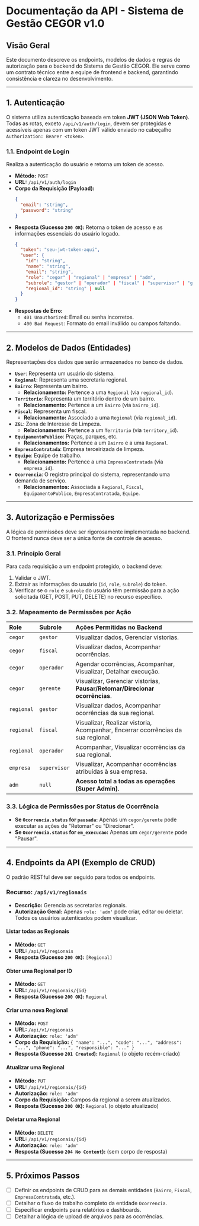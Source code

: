 # Documentação da API - Sistema de Gestão CEGOR v1.0

## Visão Geral

Este documento descreve os endpoints, modelos de dados e regras de autorização para o backend do Sistema de Gestão CEGOR. Ele serve como um contrato técnico entre a equipe de frontend e backend, garantindo consistência e clareza no desenvolvimento.

---

## 1. Autenticação

O sistema utiliza autenticação baseada em token **JWT (JSON Web Token)**. Todas as rotas, exceto `/api/v1/auth/login`, devem ser protegidas e acessíveis apenas com um token JWT válido enviado no cabeçalho `Authorization: Bearer <token>`.

### 1.1. Endpoint de Login

Realiza a autenticação do usuário e retorna um token de acesso.

* **Método:** `POST`
* **URL:** `/api/v1/auth/login`
* **Corpo da Requisição (Payload):**
    ```json
    {
      "email": "string",
      "password": "string"
    }
    ```
* **Resposta (Sucesso `200 OK`):**
    Retorna o token de acesso e as informações essenciais do usuário logado.
    ```json
    {
      "token": "seu-jwt-token-aqui",
      "user": {
        "id": "string",
        "name": "string",
        "email": "string",
        "role": "cegor" | "regional" | "empresa" | "adm",
        "subrole": "gestor" | "operador" | "fiscal" | "supervisor" | "gerente" | null,
        "regional_id": "string" | null
      }
    }
    ```
* **Respostas de Erro:**
    * `401 Unauthorized`: Email ou senha incorretos.
    * `400 Bad Request`: Formato do email inválido ou campos faltando.

---

## 2. Modelos de Dados (Entidades)

Representações dos dados que serão armazenados no banco de dados.

* **`User`**: Representa um usuário do sistema.
* **`Regional`**: Representa uma secretaria regional.
* **`Bairro`**: Representa um bairro.
    * **Relacionamento:** Pertence a uma `Regional` (via `regional_id`).
* **`Territorio`**: Representa um território dentro de um bairro.
    * **Relacionamento:** Pertence a um `Bairro` (via `bairro_id`).
* **`Fiscal`**: Representa um fiscal.
    * **Relacionamento:** Associado a uma `Regional` (via `regional_id`).
* **`ZGL`**: Zona de Interesse de Limpeza.
    * **Relacionamento:** Pertence a um `Territorio` (via `territory_id`).
* **`EquipamentoPublico`**: Praças, parques, etc.
    * **Relacionamentos:** Pertence a um `Bairro` e a uma `Regional`.
* **`EmpresaContratada`**: Empresa terceirizada de limpeza.
* **`Equipe`**: Equipe de trabalho.
    * **Relacionamento:** Pertence a uma `EmpresaContratada` (via `empresa_id`).
* **`Ocorrencia`**: O registro principal do sistema, representando uma demanda de serviço.
    * **Relacionamentos:** Associada a `Regional`, `Fiscal`, `EquipamentoPublico`, `EmpresaContratada`, `Equipe`.

---

## 3. Autorização e Permissões

A lógica de permissões deve ser rigorosamente implementada no backend. O frontend nunca deve ser a única fonte de controle de acesso.

### 3.1. Princípio Geral

Para cada requisição a um endpoint protegido, o backend deve:
1.  Validar o JWT.
2.  Extrair as informações do usuário (`id`, `role`, `subrole`) do token.
3.  Verificar se o `role` e `subrole` do usuário têm permissão para a ação solicitada (GET, POST, PUT, DELETE) no recurso específico.

### 3.2. Mapeamento de Permissões por Ação

| Role | Subrole | Ações Permitidas no Backend |
| :--- | :--- | :--- |
| `cegor` | `gestor` | Visualizar dados, Gerenciar vistorias. |
| `cegor` | `fiscal` | Visualizar dados, Acompanhar ocorrências. |
| `cegor` | `operador` | Agendar ocorrências, Acompanhar, Visualizar, Detalhar execução. |
| `cegor` | `gerente` | Visualizar, Gerenciar vistorias, **Pausar/Retomar/Direcionar ocorrências**. |
| `regional` | `gestor` | Visualizar dados, Acompanhar ocorrências da sua regional. |
| `regional` | `fiscal` | Visualizar, Realizar vistoria, Acompanhar, Encerrar ocorrências da sua regional. |
| `regional` | `operador` | Acompanhar, Visualizar ocorrências da sua regional. |
| `empresa` | `supervisor` | Visualizar, Acompanhar ocorrências atribuídas à sua empresa. |
| `adm` | `null` | **Acesso total a todas as operações (Super Admin).** |

### 3.3. Lógica de Permissões por Status de Ocorrência

* **Se `Ocorrencia.status` for `pausada`:** Apenas um `cegor/gerente` pode executar as ações de "Retomar" ou "Direcionar".
* **Se `Ocorrencia.status` for `em_execucao`:** Apenas um `cegor/gerente` pode "Pausar".

---

## 4. Endpoints da API (Exemplo de CRUD)

O padrão RESTful deve ser seguido para todos os endpoints.

### Recurso: `/api/v1/regionais`

* **Descrição:** Gerencia as secretarias regionais.
* **Autorização Geral:** Apenas `role: 'adm'` pode criar, editar ou deletar. Todos os usuários autenticados podem visualizar.

#### **Listar todas as Regionais**
* **Método:** `GET`
* **URL:** `/api/v1/regionais`
* **Resposta (Sucesso `200 OK`):** `[Regional]`

#### **Obter uma Regional por ID**
* **Método:** `GET`
* **URL:** `/api/v1/regionais/{id}`
* **Resposta (Sucesso `200 OK`):** `Regional`

#### **Criar uma nova Regional**
* **Método:** `POST`
* **URL:** `/api/v1/regionais`
* **Autorização:** `role: 'adm'`
* **Corpo da Requisição:** `{ "name": "...", "code": "...", "address": "...", "phone": "...", "responsible": "..." }`
* **Resposta (Sucesso `201 Created`):** `Regional` (o objeto recém-criado)

#### **Atualizar uma Regional**
* **Método:** `PUT`
* **URL:** `/api/v1/regionais/{id}`
* **Autorização:** `role: 'adm'`
* **Corpo da Requisição:** Campos da regional a serem atualizados.
* **Resposta (Sucesso `200 OK`):** `Regional` (o objeto atualizado)

#### **Deletar uma Regional**
* **Método:** `DELETE`
* **URL:** `/api/v1/regionais/{id}`
* **Autorização:** `role: 'adm'`
* **Resposta (Sucesso `204 No Content`):** (sem corpo de resposta)

---

## 5. Próximos Passos

* [ ] Definir os endpoints de CRUD para as demais entidades (`Bairro`, `Fiscal`, `EmpresaContratada`, etc.).
* [ ] Detalhar o fluxo de trabalho completo da entidade `Ocorrencia`.
* [ ] Especificar endpoints para relatórios e dashboards.
* [ ] Detalhar a lógica de upload de arquivos para as ocorrências.